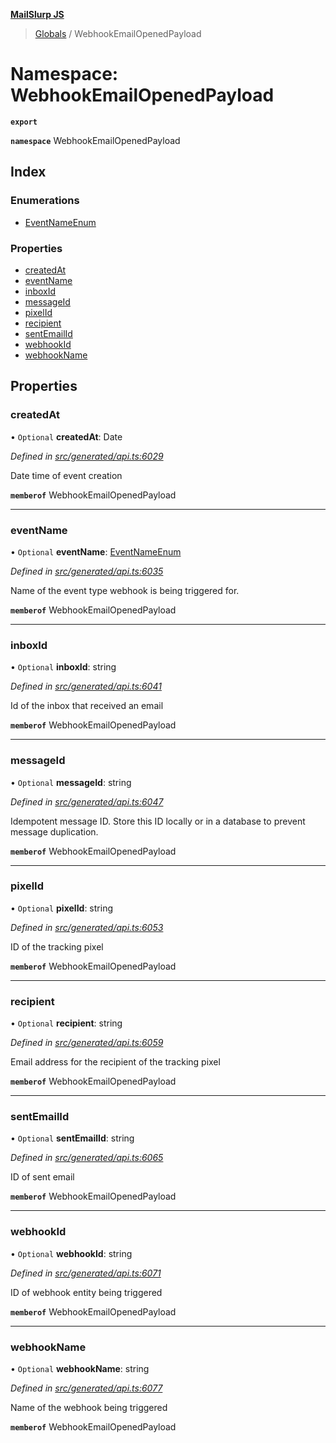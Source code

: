 **[MailSlurp JS](../README.md)**

> [Globals](../README.md) / WebhookEmailOpenedPayload

# Namespace: WebhookEmailOpenedPayload

**`export`** 

**`namespace`** WebhookEmailOpenedPayload

## Index

### Enumerations

* [EventNameEnum](../enums/webhookemailopenedpayload.eventnameenum.md)

### Properties

* [createdAt](webhookemailopenedpayload.md#createdat)
* [eventName](webhookemailopenedpayload.md#eventname)
* [inboxId](webhookemailopenedpayload.md#inboxid)
* [messageId](webhookemailopenedpayload.md#messageid)
* [pixelId](webhookemailopenedpayload.md#pixelid)
* [recipient](webhookemailopenedpayload.md#recipient)
* [sentEmailId](webhookemailopenedpayload.md#sentemailid)
* [webhookId](webhookemailopenedpayload.md#webhookid)
* [webhookName](webhookemailopenedpayload.md#webhookname)

## Properties

### createdAt

• `Optional` **createdAt**: Date

*Defined in [src/generated/api.ts:6029](https://github.com/mailslurp/mailslurp-client/blob/3871a9e/src/generated/api.ts#L6029)*

Date time of event creation

**`memberof`** WebhookEmailOpenedPayload

___

### eventName

• `Optional` **eventName**: [EventNameEnum](../enums/webhookemailopenedpayload.eventnameenum.md)

*Defined in [src/generated/api.ts:6035](https://github.com/mailslurp/mailslurp-client/blob/3871a9e/src/generated/api.ts#L6035)*

Name of the event type webhook is being triggered for.

**`memberof`** WebhookEmailOpenedPayload

___

### inboxId

• `Optional` **inboxId**: string

*Defined in [src/generated/api.ts:6041](https://github.com/mailslurp/mailslurp-client/blob/3871a9e/src/generated/api.ts#L6041)*

Id of the inbox that received an email

**`memberof`** WebhookEmailOpenedPayload

___

### messageId

• `Optional` **messageId**: string

*Defined in [src/generated/api.ts:6047](https://github.com/mailslurp/mailslurp-client/blob/3871a9e/src/generated/api.ts#L6047)*

Idempotent message ID. Store this ID locally or in a database to prevent message duplication.

**`memberof`** WebhookEmailOpenedPayload

___

### pixelId

• `Optional` **pixelId**: string

*Defined in [src/generated/api.ts:6053](https://github.com/mailslurp/mailslurp-client/blob/3871a9e/src/generated/api.ts#L6053)*

ID of the tracking pixel

**`memberof`** WebhookEmailOpenedPayload

___

### recipient

• `Optional` **recipient**: string

*Defined in [src/generated/api.ts:6059](https://github.com/mailslurp/mailslurp-client/blob/3871a9e/src/generated/api.ts#L6059)*

Email address for the recipient of the tracking pixel

**`memberof`** WebhookEmailOpenedPayload

___

### sentEmailId

• `Optional` **sentEmailId**: string

*Defined in [src/generated/api.ts:6065](https://github.com/mailslurp/mailslurp-client/blob/3871a9e/src/generated/api.ts#L6065)*

ID of sent email

**`memberof`** WebhookEmailOpenedPayload

___

### webhookId

• `Optional` **webhookId**: string

*Defined in [src/generated/api.ts:6071](https://github.com/mailslurp/mailslurp-client/blob/3871a9e/src/generated/api.ts#L6071)*

ID of webhook entity being triggered

**`memberof`** WebhookEmailOpenedPayload

___

### webhookName

• `Optional` **webhookName**: string

*Defined in [src/generated/api.ts:6077](https://github.com/mailslurp/mailslurp-client/blob/3871a9e/src/generated/api.ts#L6077)*

Name of the webhook being triggered

**`memberof`** WebhookEmailOpenedPayload
